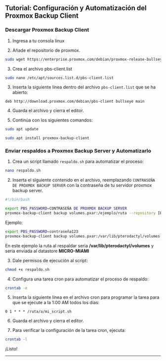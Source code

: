 ## Tutorial: Configuración y Automatización del Proxmox Backup Client

### Descargar Proxmox Backup Client

1. Ingresa a tu consola linux

2. Añade el repositorio de proxmox.

```bash
sudo wget https://enterprise.proxmox.com/debian/proxmox-release-bullseye.gpg -O /etc/apt/trusted.gpg.d/proxmox-release-bullseye.gpg
```
3. Crea el archivo pbs-client.list
```bash
sudo nano /etc/apt/sources.list.d/pbs-client.list
```
3. Inserta la siguiente línea dentro del archivo `pbs-client.list` que se ha abierto:

```
deb http://download.proxmox.com/debian/pbs-client bullseye main
```

4. Guarda el archivo y cierra el editor.

5. Continúa con los siguientes comandos:

```bash
sudo apt update

sudo apt install proxmox-backup-client
```

### Enviar respaldos a Proxmox Backup Server y Automatizarlo

1. Crea un script llamado `respaldo.sh` para automatizar el proceso:

```bash
nano respaldo.sh
```

2. Inserta el siguiente contenido en el archivo, reemplazando `CONTRASEÑA DE PROXMOX BACKUP SERVER` con la contraseña de tu servidor proxmox backup server.

```bash
#!/bin/bash

export PBS_PASSWORD=CONTRASEÑA DE PROXMOX BACKUP SERVER
proxmox-backup-client backup volumes.pxar:/ejemplo/ruta --repository IP:DATASTORE
```

Ejemplo:

```bash
export PBS_PASSWORD=contraseña123
proxmox-backup-client backup volumes.pxar:/var/lib/pterodactyl/volumes --repository 127.0.0.1:MICRO-MIAMI
```
En este ejemplo la ruta al respaldar seria **/var/lib/pterodactyl/volumes**  y seria enviada al datastore **MICRO-MIAMI**

3. Dale permisos de ejecución al script:

```bash
chmod +x respaldo.sh
```

4. Configura una tarea cron para automatizar el proceso de respaldo:

```bash
crontab -e
```

5. Inserta la siguiente línea en el archivo cron para programar la tarea para que se ejecute a la 1:00 AM todos los días:

```
0 1 * * * /ruta/a/mi_script.sh
```

6. Guarda el archivo y cierra el editor.

7. Para verificar la configuración de la tarea cron, ejecuta:

```bash
crontab -l
```

¡Listo!

---
